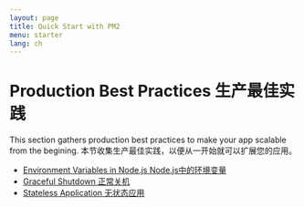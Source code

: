 ```yaml
---
layout: page
title: Quick Start with PM2
menu: starter
lang: ch
---
```


# Production Best Practices 生产最佳实践

This section gathers production best practices to make your app scalable from the begining.
本节收集生产最佳实践，以便从一开始就可以扩展您的应用。

- [Environment Variables in Node.js Node.js中的环境变量](runtime/production-best-practices/production-environment.md)
- [Graceful Shutdown 正常关机](runtime/production-best-practices/graceful-shutdown.md)
- [Stateless Application 无状态应用](runtime/production-best-practices/stateless-application.md)